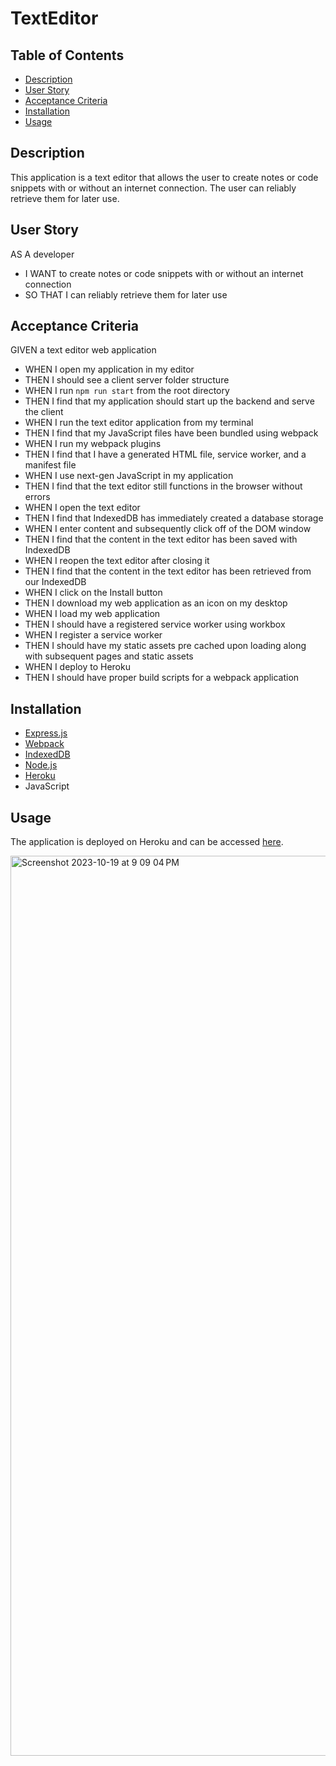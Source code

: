 # TextEditor

## Table of Contents
- [Description](#description)
- [User Story](#user-story)
- [Acceptance Criteria](#acceptance-criteria)
- [Installation](#installation)
- [Usage](#usage)



## Description

This application is a text editor that allows the user to create notes or code snippets with or without an internet connection. The user can reliably retrieve them for later use. 



## User Story
AS A developer
- I WANT to create notes or code snippets with or without an internet connection
- SO THAT I can reliably retrieve them for later use


## Acceptance Criteria
GIVEN a text editor web application
- WHEN I open my application in my editor
- THEN I should see a client server folder structure
- WHEN I run `npm run start` from the root directory
- THEN I find that my application should start up the backend and serve the client
- WHEN I run the text editor application from my terminal
- THEN I find that my JavaScript files have been bundled using webpack
- WHEN I run my webpack plugins
- THEN I find that I have a generated HTML file, service worker, and a manifest file
- WHEN I use next-gen JavaScript in my application
- THEN I find that the text editor still functions in the browser without errors
- WHEN I open the text editor
- THEN I find that IndexedDB has immediately created a database storage
- WHEN I enter content and subsequently click off of the DOM window
- THEN I find that the content in the text editor has been saved with IndexedDB
- WHEN I reopen the text editor after closing it
- THEN I find that the content in the text editor has been retrieved from our IndexedDB
- WHEN I click on the Install button
- THEN I download my web application as an icon on my desktop
- WHEN I load my web application
- THEN I should have a registered service worker using workbox
- WHEN I register a service worker
- THEN I should have my static assets pre cached upon loading along with subsequent pages and static assets
- WHEN I deploy to Heroku
- THEN I should have proper build scripts for a webpack application


## Installation

- [Express.js](https://www.npmjs.com/package/express)
- [Webpack](https://www.npmjs.com/package/webpack)
- [IndexedDB](https://developer.mozilla.org/en-US/docs/Web/API/IndexedDB_API)
- [Node.js](https://nodejs.org/en/)
- [Heroku](https://www.heroku.com/)
- JavaScript 

## Usage

The application is deployed on Heroku and can be accessed [here](https://blooming-thicket-05965-2a801c185973.herokuapp.com/).


<img width="1440" alt="Screenshot 2023-10-19 at 9 09 04 PM" src="https://github.com/eissamonet/TextEditor/assets/133728858/cc232a78-d0b6-40dd-b9ae-d6a3dbf09ded">




